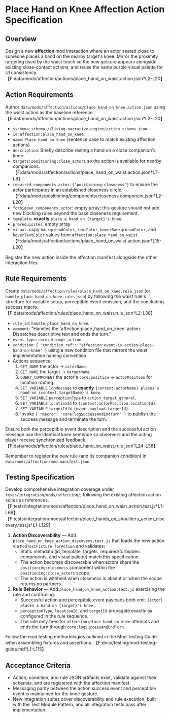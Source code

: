 # Place Hand on Knee Affection Action Specification

## Overview

Design a new **affection** mod interaction where an actor seated close to someone places a hand on the nearby target's knee. Mirror the proximity targeting used by the waist touch so the new gesture appears alongside existing close-contact actions, and reuse the same purple visual palette for UI consistency. 【F:data/mods/affection/actions/place_hand_on_waist.action.json†L2-L20】

## Action Requirements

Author `data/mods/affection/actions/place_hand_on_knee.action.json` using the waist action as the baseline reference. 【F:data/mods/affection/actions/place_hand_on_waist.action.json†L2-L20】

- `$schema`: `schema://living-narrative-engine/action.schema.json`.
- `id`: `affection:place_hand_on_knee`.
- `name`: `Place hand on knee` (sentence case to match existing affection actions).
- `description`: Briefly describe resting a hand on a close companion's knee.
- `targets`: `positioning:close_actors` so the action is available for nearby companions. 【F:data/mods/affection/actions/place_hand_on_waist.action.json†L7-L8】
- `required_components.actor`: `["positioning:closeness"]` to ensure the actor participates in an established closeness circle. 【F:data/mods/positioning/components/closeness.component.json†L2-L20】
- `forbidden_components.actor`: empty array; this gesture should not add new blocking rules beyond the base closeness requirement.
- `template`: **exactly** `place a hand on {target}'s knee`.
- `prerequisites`: empty array.
- `visual`: copy `backgroundColor`, `textColor`, `hoverBackgroundColor`, and `hoverTextColor` values from `affection:place_hand_on_waist`. 【F:data/mods/affection/actions/place_hand_on_waist.action.json†L15-L20】

Register the new action inside the affection manifest alongside the other interaction files.

## Rule Requirements

Create `data/mods/affection/rules/place_hand_on_knee.rule.json` (or `handle_place_hand_on_knee.rule.json`) by following the waist rule's structure for variable setup, perceptible event emission, and the concluding success macro. 【F:data/mods/affection/rules/place_hand_on_waist.rule.json†L2-L38】

- `rule_id`: `handle_place_hand_on_knee`.
- `comment`: "Handles the 'affection:place_hand_on_knee' action. Dispatches descriptive text and ends the turn."
- `event_type`: `core:attempt_action`.
- `condition`: `{ "condition_ref": "affection:event-is-action-place-hand-on-knee" }` using a new condition file that mirrors the waist implementation naming convention.
- Actions sequence:
  1. `GET_NAME` the actor → `actorName`.
  2. `GET_NAME` the target → `targetName`.
  3. `QUERY_COMPONENT` the actor's `core:position` → `actorPosition` for location routing.
  4. `SET_VARIABLE` `logMessage` to **exactly** `{context.actorName} places a hand on {context.targetName}'s knee.`
  5. `SET_VARIABLE` `perceptionType` to `action_target_general`.
  6. `SET_VARIABLE` `locationId` to `{context.actorPosition.locationId}`.
  7. `SET_VARIABLE` `targetId` to `{event.payload.targetId}`.
  8. Invoke `{ "macro": "core:logSuccessAndEndTurn" }` to publish the success message and terminate the turn.

Ensure both the perceptible event description and the successful action message use the identical knee sentence so observers and the acting player receive synchronized feedback. 【F:data/mods/affection/rules/place_hand_on_waist.rule.json†L24-L38】

Remember to register the new rule (and its companion condition) in `data/mods/affection/mod-manifest.json`.

## Testing Specification

Develop comprehensive integration coverage under `tests/integration/mods/affection/`, following the existing affection action suites as references. 【F:tests/integration/mods/affection/place_hand_on_waist_action.test.js†L1-L68】【F:tests/integration/mods/affection/place_hands_on_shoulders_action_discovery.test.js†L1-L129】

1. **Action Discoverability** — Add `place_hand_on_knee_action_discovery.test.js` that loads the new action via `ModTestFixture.forAction` and validates:
   - Static metadata (id, template, targets, required/forbidden components, and visual palette) match this specification.
   - The action becomes discoverable when actors share the `positioning:closeness` component within the `positioning:close_actors` scope.
   - The action is withheld when closeness is absent or when the scope returns no partners.
2. **Rule Behavior** — Add `place_hand_on_knee_action.test.js` exercising the rule and confirming:
   - Successful action and perceptible event payloads both emit `{actor} places a hand on {target}'s knee.`.
   - `perceptionType`, `locationId`, and `targetId` propagate exactly as configured in the rule sequence.
   - The rule only fires for `affection:place_hand_on_knee` attempts and ends the turn through `core:logSuccessAndEndTurn`.

Follow the mod testing methodologies outlined in the Mod Testing Guide when assembling fixtures and assertions. 【F:docs/testing/mod-testing-guide.md†L1-L115】

## Acceptance Criteria

- Action, condition, and rule JSON artifacts exist, validate against their schemas, and are registered with the affection manifest.
- Messaging parity between the action success event and perceptible event is maintained for the knee gesture.
- New integration suites cover discoverability and rule execution, built with the Test Module Pattern, and all integration tests pass after implementation.
